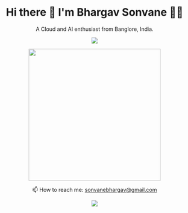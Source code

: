 
<!--
**bhargavsonvane/bhargavsonvane** is a ✨ _special_ ✨ repository because its `README.md` (this file) appears on your GitHub profile.

Here are some ideas to get you started:

- 🔭 I’m currently working on ...
- 🌱 I’m currently learning ...
- 👯 I’m looking to collaborate on ...
- 🤔 I’m looking for help with ...
- 💬 Ask me about ...
- 📫 How to reach me: ...
- 😄 Pronouns: ...
- ⚡ Fun fact: ...
-->
<h1 align='center'>
  Hi there 👋 I'm Bhargav Sonvane 👨‍💻
</h1>

<p align='center'>
  A Cloud and AI enthusiast from Banglore, India.
</p>

<p align='center'>

  <a href="https://www.linkedin.com/in/bhargav-sonvane/" target="_blank">
    <img src="https://img.shields.io/badge/linkedin-%230077B5.svg?&style=for-the-badge&logo=linkedin&logoColor=white" />
  </a>
 
</p>
<p align='center'>
  <a href="#"><img src="https://github-readme-stats.vercel.app/api?username=bhargavsonvane&show_icons=true&count_private=true&theme=dark" width="350"></a>
</p>

<p align='center'>
  📫 How to reach me: 
  <a href="mailto:sonvanebhargav@gmail.com" >sonvanebhargav@gmail.com
  </a>
</p>
<p align='center'>
  <a href="#"><img src="https://badges.pufler.dev/visits/bhargavsonvane/bhargavsonvane"></a>
</p>

